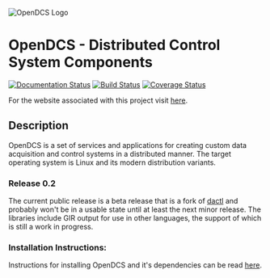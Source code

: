 ![OpenDCS Logo][logo]

# OpenDCS - Distributed Control System Components
[![Documentation Status](https://readthedocs.org/projects/dactl/badge/?version=latest)](https://readthedocs.org/projects/dactl/?badge=latest)
[![Build Status](https://travis-ci.org/open-dcs/dcs.svg)](https://travis-ci.org/open-dcs/dcs)
[![Coverage Status](https://coveralls.io/repos/github/open-dcs/dcs/badge.svg?branch=master)](https://coveralls.io/github/open-dcs/dcs?branch=master)

For the website associated with this project visit [here][gh-pages].

## Description

OpenDCS is a set of services and applications for creating custom data
acquisition and control systems in a distributed manner. The target operating
system is Linux and its modern distribution variants.

### Release 0.2

The current public release is a beta release that is a fork of
[dactl](https://github.com/coanda/dactl) and probably won't be in a usable
state until at least the next minor release. The libraries include GIR output
for use in other languages, the support of which is still a work in progress.

### Installation Instructions:

Instructions for installing OpenDCS and it's dependencies can be read
[here](https://dactl.readthedocs.org/en/latest/setup.html).

[logo]: https://open-dcs.github.io/assets/img/dcs.svg "OpenDCS Logo"
[gh-pages]: https://open-dcs.github.io/ "OpenDCS Pages"
